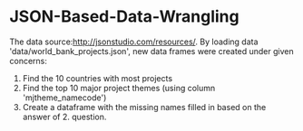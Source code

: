 # JSON-Based-Data-Wrangling
The data source:http://jsonstudio.com/resources/.
By loading  data 'data/world_bank_projects.json', new data frames were created under given concerns:
  1. Find the 10 countries with most projects
  2. Find the top 10 major project themes (using column 'mjtheme_namecode')
  3. Create a dataframe with the missing names filled in based on the answer of 2. question.
